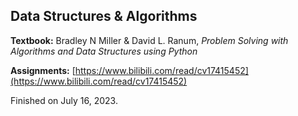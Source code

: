 ## Data Structures & Algorithms

**Textbook:** Bradley N Miller & David L. Ranum, *Problem Solving with Algorithms and Data Structures using Python* 

**Assignments:** [https://www.bilibili.com/read/cv17415452](https://www.bilibili.com/read/cv17415452)

Finished on July 16, 2023.


